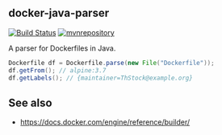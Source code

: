 ## docker-java-parser
[![Build Status](https://travis-ci.org/ThStock/docker-java-parser.svg?branch=master)](https://travis-ci.org/ThStock/docker-java-parser)
[![mvnrepository](https://img.shields.io/maven-central/v/com.github.thstock/docker-java-parser.svg)](https://mvnrepository.com/artifact/com.github.thstock/docker-java-parser)

A parser for Dockerfiles in Java.

```java
Dockerfile df = Dockerfile.parse(new File("Dockerfile"));
df.getFrom(); // alpine:3.7
df.getLabels(); // {maintainer=ThStock@example.org}

```

## See also
* https://docs.docker.com/engine/reference/builder/
